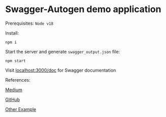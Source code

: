 # Swagger-Autogen demo application

Prerequisites: `Node v18`

Install:
```
npm i
```

Start the server and generate `swagger_output.json` file:
```
npm start
```


Visit [localhost:3000/doc](http://localhost:3000/doc) for Swagger documentation

References:

[Medium](https://medium.com/swlh/automatic-api-documentation-in-node-js-using-swagger-dd1ab3c78284)

[GitHub](https://github.com/davibaltar/swagger-autogen)

[Other Example](https://github.com/davibaltar/example-swagger-autogen-with-router)
